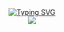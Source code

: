 
<div align="center"> <a href="https://git.io/typing-svg"><img src="https://readme-typing-svg.demolab.com?font=Fira+Code&weight=600&size=26&pause=1000&color=5209F7&center=true&vCenter=true&random=false&width=435&lines=Code+for+Cable+Dynamics+!!" alt="Typing SVG" /></a>

<div align="center"> <img src="https://metrics.lecoq.io/Lin912?template=classic&config.timezone=Asia%2FShanghai"> </div>


